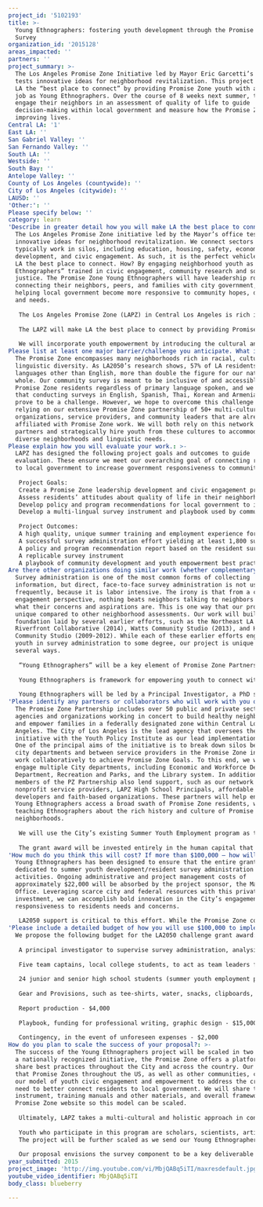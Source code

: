```yaml
---
project_id: '5102193'
title: >-
  Young Ethnographers: fostering youth development through the Promise Zone
  Survey
organization_id: '2015128'
areas_impacted: ''
partners: ''
project_summary: >-
  The Los Angeles Promise Zone Initiative led by Mayor Eric Garcetti’s Office
  tests innovative ideas for neighborhood revitalization. This project will make
  LA the “best place to connect” by providing Promise Zone youth with a summer
  job as Young Ethnographers. Over the course of 8 weeks next summer, they will
  engage their neighbors in an assessment of quality of life to guide
  decision-making within local government and measure how the Promise Zone is
  improving lives.
Central LA: '1'
East LA: ''
San Gabriel Valley: ''
San Fernando Valley: ''
South LA: ''
Westside: ''
South Bay: ''
Antelope Valley: ''
County of Los Angeles (countywide): ''
City of Los Angeles (citywide): ''
LAUSD: ''
'Other:': ''
Please specify below: ''
category: learn
'Describe in greater detail how you will make LA the best place to connect:': >-
  The Los Angeles Promise Zone initiative led by the Mayor’s office tests
  innovative ideas for neighborhood revitalization. We connect sectors that
  typically work in silos, including education, housing, safety, economic
  development, and civic engagement. As such, it is the perfect vehicle to make
  LA the best place to connect. How? By engaging neighborhood youth as “Young
  Ethnographers” trained in civic engagement, community research and social
  justice. The Promise Zone Young Ethnographers will have leadership roles in
  connecting their neighbors, peers, and families with city government, while
  helping local government become more responsive to community hopes, dreams,
  and needs. 
   
   The Los Angeles Promise Zone (LAPZ) in Central Los Angeles is rich in cultural assets, but faces challenges related to urban poverty. Promise Zone communities include Hollywood, East Hollywood, Thai Town, Little Armenia, Koreatown and Pico Union/Westlake. 35% of LAPZ residents live in poverty, so these neighborhoods face related challenges like low educational attainment and high crime. At the same time, they offer a wealth of culture and history, with residents eager to contribute to their community’s transformation.
   
   The LAPZ will make LA the best place to connect by providing Promise Zone youth with a summer job as Young Ethnographers to engage their neighbors in an assessment of quality of life to guide decision-making within local government and measure how the Promise Zone is improving lives. Young Ethnographers will collect first-hand accounts from PZ residents, businesses, and community leaders to prioritize their needs. They will connect residents with local government and promote a space for dialogue and participatory planning efforts to support the revitalization of the Promise Zone. 
   
   We will incorporate youth empowerment by introducing the cultural and political significance of the PZ’s diverse neighborhoods to our Young Ethnographers. By working in and learning more about the neighborhoods in which they live, each participant builds a layer of professional and personal investment. Youth that participate in this program are scholars, scientists, artists, athletes and activists in their own respect - full of untapped potential. LA2050 will unleash this potential by connecting youth to community-based work that will create long-term policy and advocacy solutions for our great city.
Please list at least one major barrier/challenge you anticipate. What is your strategy for overcoming these obstacles?: >-
  The Promise Zone encompasses many neighborhoods rich in racial, cultural and
  linguistic diversity. As LA2050’s research shows, 57% of LA residents speak
  languages other than English, more than double the figure for our nation as a
  whole. Our community survey is meant to be inclusive of and accessible to all
  Promise Zone residents regardless of primary language spoken, and we recognize
  that conducting surveys in English, Spanish, Thai, Korean and Armenian may
  prove to be a challenge. However, we hope to overcome this challenge by
  relying on our extensive Promise Zone partnership of 50+ multi-cultural
  organizations, service providers, and community leaders that are already
  affiliated with Promise Zone work. We will both rely on this network of
  partners and strategically hire youth from these cultures to accommodate our
  diverse neighborhoods and linguistic needs.
Please explain how you will evaluate your work.: >-
  LAPZ has designed the following project goals and outcomes to guide
  evaluation. These ensure we meet our overarching goal of connecting residents
  to local government to increase government responsiveness to community needs.
    
   Project Goals:
   Create a Promise Zone leadership development and civic engagement program 
   Assess residents’ attitudes about quality of life in their neighborhood and identify neighborhood needs
   Develop policy and program recommendations for local government to implement
   Develop a multi-lingual survey instrument and playbook used by communities across the region
   
   Project Outcomes:
   A high quality, unique summer training and employment experience for 29 young PZ residents
   A successful survey administration effort yielding at least 1,800 surveys
   A policy and program recommendation report based on the resident survey
   A replicable survey instrument
   A playbook of community development and youth empowerment best practices and strategies
Are there other organizations doing similar work (whether complementary or competitive)? What is unique about your proposed approach?: >-
  Survey administration is one of the most common forms of collecting
  information, but direct, face-to-face survey administration is not used as
  frequently, because it is labor intensive. The irony is that from a civic
  engagement perspective, nothing beats neighbors talking to neighbors about
  what their concerns and aspirations are. This is one way that our project is
  unique compared to other neighborhood assessments. Our work will build on the
  foundation laid by several earlier efforts, such as the Northeast LA
  Riverfront Collaborative (2014), Watts Community Studio (2013), and Hollywood
  Community Studio (2009-2012). While each of these earlier efforts engaged
  youth in survey administration to some degree, our project is unique in
  several ways.
   
   “Young Ethnographers” will be a key element of Promise Zone Partnership activities in 2016. The Promise Zone is President Obama’s signature anti-poverty initiative to transform neighborhoods and LA was selected as one of the first five Promise Zones in the entire country. It offers extensive public and private partnerships and serves as a platform to scale successful models like Youth Ethnographers, not only throughout the City but also nationally. 
   
   Young Ethnographers is framework for empowering youth to connect with their neighbors, and for communities to connect to local government. The project is designed to be an 8-week summer institute of 25 hours of training in civic engagement, and 95 hours of paid work experience. They will learn to engage their neighbors in survey administration, and will then gain valuable skills in data preparation and analysis, leading to a tangible quality of life report to guide policymakers in prioritizing community needs. Throughout 8 weeks, the Young Ethnographers will develop college and career skills like critical thinking, communication, and research. Another unique feature of our project is that we will place Young Ethnographers in their own neighborhood for Promise Zone surveys so it is truly connecting neighbors with neighbors.
   
   Young Ethnographers will be led by a Principal Investigator, a PhD student from a program such as the Sol Price Center for Social Innovation at USC. The Promise Zone team of five AmeriCorps VISTAs will support the project, and we will recruit five college students to serve as “team captains” and mentors to the Young Ethnographers.
'Please identify any partners or collaborators who will work with you on this project. How much of the $100,000 grant award will each partner receive?': >-
  The Promise Zone Partnership includes over 50 public and private sector
  agencies and organizations working in concert to build healthy neighborhoods
  and empower families in a federally designated zone within Central Los
  Angeles. The City of Los Angeles is the lead agency that oversees the
  initiative with the Youth Policy Institute as our lead implementation partner.
  One of the principal aims of the initiative is to break down silos between
  city departments and between service providers in the Promise Zone in order to
  work collaboratively to achieve Promise Zone Goals. To this end, we will
  engage multiple City departments, including Economic and Workforce Development
  Department, Recreation and Parks, and the Library system. In addition, the
  members of the PZ Partnership also lend support, such as our network of
  nonprofit service providers, LAPZ High School Principals, affordable housing
  developers and faith-based organizations. These partners will help ensure
  Young Ethnographers access a broad swath of Promise Zone residents, while also
  teaching Ethnographers about the rich history and culture of Promise Zone
  neighborhoods. 
   
   We will use the City’s existing Summer Youth Employment program as the administrative framework for the Young Ethnographers project. Our PZ partners, such as the Youth Policy Institute (YPI), Heart of Los Angeles, Artworx, Bresee Foundation, and Hollywood Boys and Girls Club, among others, as well as high school teachers and principals will help identify young leaders who would benefit from, and appreciate the unique training and work experience offered by this project. City facilities, like libraries and Recreation Centers will act as project hubs in the field during the survey administration period.
   
   The grant award will be invested entirely in the human capital that is needed to mount a successful youth empowerment and grassroots survey administration project. More than half will be invested in our youth survey teams; the balance supporting technical, research and writing support.
'How much do you think this will cost? If more than $100,000 – how will you cover the additional costs?': >-
  Young Ethnographers has been designed to ensure that the entire grant award is
  dedicated to summer youth development/resident survey administration
  activities. Ongoing administrative and project management costs of
  approximately $22,000 will be absorbed by the project sponsor, the Mayor’s
  Office. Leveraging scarce city and federal resources with this private sector
  investment, we can accomplish bold innovation in the City’s engagement and
  responsiveness to residents needs and concerns.
   
   LA2050 support is critical to this effort. While the Promise Zone comes with national recognition, it does not come with any direct funding. The lack of resources makes it extremely difficult to implement youth empowerment projects or to engage residents in a community assessment. This assessment is key in connecting local government to residents, and ensuring policymakers are responsive to community dreams and needs.
'Please include a detailed budget of how you will use $100,000 to implement this project.': |-
  We propose the following budget for the LA2050 challenge grant award:
   
   A principal investigator to supervise survey administration, analysis and documentation - $15,000
   
   Five team captains, local college students, to act as team leaders for the survey effort - $15,000
   
   24 junior and senior high school students (summer youth employment program participants) - $48,000
   
   Gear and Provisions, such as tee-shirts, water, snacks, clipboards, paper, etc. - $1,000
   
   Report production - $4,000
   
   Playbook, funding for professional writing, graphic design - $15,000
   
   Contingency, in the event of unforeseen expenses - $2,000
How do you plan to scale the success of your proposal?: >-
  The success of the Young Ethnographers project will be scaled in two ways. As
  a nationally recognized initiative, the Promise Zone offers a platform to
  share best practices throughout the City and across the country. Our hope is
  that Promise Zones throughout the US, as well as other communities, can take
  our model of youth civic engagement and empowerment to address the critical
  need to better connect residents to local government. We will share the survey
  instrument, training manuals and other materials, and overall framework on the
  Promise Zone website so this model can be scaled.
    
   Ultimately, LAPZ takes a multi-cultural and holistic approach in connecting LA’s most disconnected youth through a place-based approach that will be further supported by the very data that our Young Ethnographers help to collect. Youth recruited for these positions will be largely high school juniors and seniors, including homeless, foster, and/or juvenile justice-involved youth. Providing access to employment opportunities like these is a critical first step in a young person’s journey towards long-term financial empowerment and stability. 
   
   Youth who participate in this program are scholars, scientists, artists, athletes and activists in their own respect -- full of untapped potential. Funding from LA2050 will allow us to unleash this potential by connecting youth to meaningful community-based work that will create long-term policy and advocacy solutions for our great city. The efforts of Young Ethnographers will be scaled as policymakers use their assessment results and solutions to guide decision making. 
   The project will be further scaled as we send our Young Ethnographers off to college and careers, with the hope that they can apply what they learned over the course of this project. 
   
   Our proposal envisions the survey component to be a key deliverable in the form of a multi-lingual playbook that outlines strategies and best practices for community development that can be scaled and deployed to other regions of LA County. Identifying the Promise Zone’s next generation of leaders and change agents and delivering the promise of a Los Angeles as a functioning, well-run city that works with and for all Angelenos.
year_submitted: 2015
project_image: 'http://img.youtube.com/vi/MbjQABq5iTI/maxresdefault.jpg'
youtube_video_identifier: MbjQABq5iTI
body_class: blueberry

---
```

